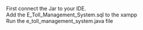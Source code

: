 First connect the Jar to your IDE. <br>
Add the E_Toll_Management_System.sql to the xampp <br>
Run the e_toll_management_system.java file
